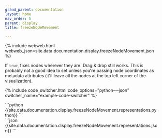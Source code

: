 ```yaml
---
grand_parent: documentation
layout: home
nav_order: 5
parent: display
title: freezeNodeMovement

---
```


{% include webweb.html webweb_json=site.data.documentation.display.freezeNodeMovement.json %}

If `true`, fixes nodes wherever they are. Drag & drop still works. This is probably not a good idea to set unless you're passing node coordinates as metadata attributes (it'll leave all the nodes at the top left corner of the visualization).

{% include code_switcher.html code_options="python---json" switcher_name="example-code-switcher" %}
<div class='select-code-block example-code-switcher python-code-block select-code-block-visible'></div>
```python
{{site.data.documentation.display.freezeNodeMovement.representations.python}}
```
<div class='select-code-block example-code-switcher json-code-block'></div>
```json
{{site.data.documentation.display.freezeNodeMovement.representations.json}}
```